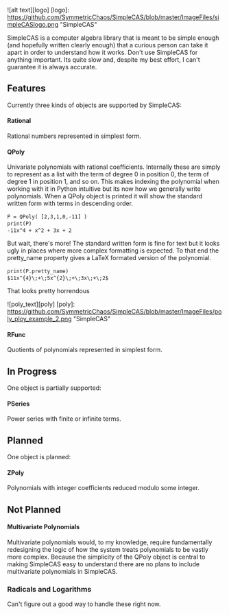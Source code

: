 ![alt text][logo]
[logo]: https://github.com/SymmetricChaos/SimpleCAS/blob/master/ImageFiles/simpleCASlogo.png "SimpleCAS"


SimpleCAS is a computer algebra library that is meant to be simple enough (and hopefully written clearly enough) that a curious person can take it apart in order to understand how it works. Don't use SimpleCAS for anything important. Its quite slow and, despite my best effort, I can't guarantee it is always accurate.



## Features
Currently three kinds of objects are supported by SimpleCAS:

#### Rational
Rational numbers represented in simplest form.

#### QPoly
Univariate polynomials with rational coefficients. Internally these are simply to represent as a list with the term of degree 0 in position 0, the term of degree 1 in position 1, and so on. This makes indexing the polynomial when working with it in Python intuitive but its now how we generally write polynomials. When a QPoly object is printed it will show the standard written form with terms in descending order.

```
P = QPoly( [2,3,1,0,-11] )
print(P)
-11x^4 + x^2 + 3x + 2
```

But wait, there's more! The standard written form is fine for text but it looks ugly in places where more complex formatting is expected. To that end the pretty_name property gives a LaTeX formated version of the polynomial.

```
print(P.pretty_name)
$11x^{4}\;+\;5x^{2}\;+\;3x\;+\;2$
```

That looks pretty horrendous 

![poly_text][poly]
[poly]: https://github.com/SymmetricChaos/SimpleCAS/blob/master/ImageFiles/poly_ploy_example_2.png "SimpleCAS"


#### RFunc
Quotients of polynomials represented in simplest form.



## In Progress
One object is partially supported:

#### PSeries
Power series with finite or infinite terms.


## Planned
One object is planned:

#### ZPoly
Polynomials with integer coefficients reduced modulo some integer.

## Not Planned
#### Multivariate Polynomials
Multivariate polynomials would, to my knowledge, require fundamentally redesigning the logic of how the system treats polynomials to be vastly more complex. Because the simplicity of the QPoly object is central to making SimpleCAS easy to understand there are no plans to include multivariate polynomials in SimpleCAS.

### Radicals and Logarithms
Can't figure out a good way to handle these right now.
